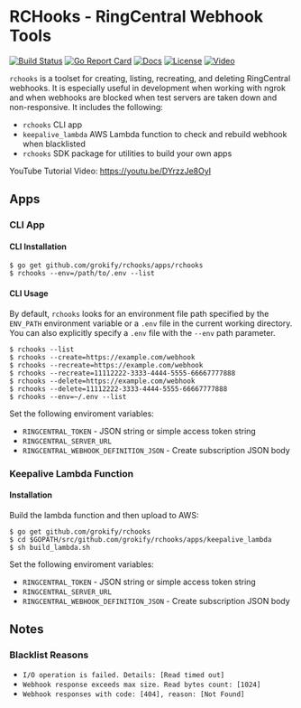 # RCHooks - RingCentral Webhook Tools

[![Build Status][build-status-svg]][build-status-link]
[![Go Report Card][goreport-svg]][goreport-link]
[![Docs][docs-godoc-svg]][docs-godoc-link]
[![License][license-svg]][license-link]
[![Video][video-svg]][video-link]

`rchooks` is a toolset for creating, listing, recreating, and deleting RingCentral webhooks. It is especially useful in development when working with ngrok and when webhooks are blocked when test servers are taken down and non-responsive. It includes the following:

* `rchooks` CLI app
* `keepalive_lambda` AWS Lambda function to check and rebuild webhook when blacklisted
* `rchooks` SDK package for utilities to build your own apps

YouTube Tutorial Video: https://youtu.be/DYrzzJe8OyI

## Apps

### CLI App

#### CLI Installation

```
$ go get github.com/grokify/rchooks/apps/rchooks
$ rchooks --env=/path/to/.env --list
```

#### CLI Usage

By default, `rchooks` looks for an environment file path specified by the `ENV_PATH` environment variable or a `.env` file in the current working directory. You can also explicitly specify a `.env` file with the `--env` path parameter.

```
$ rchooks --list
$ rchooks --create=https://example.com/webhook
$ rchooks --recreate=https://example.com/webhook
$ rchooks --recreate=11112222-3333-4444-5555-66667777888
$ rchooks --delete=https://example.com/webhook
$ rchooks --delete=11112222-3333-4444-5555-66667777888
$ rchooks --env=~/.env --list
```

Set the following enviroment variables:

* `RINGCENTRAL_TOKEN` - JSON string or simple access token string
* `RINGCENTRAL_SERVER_URL`
* `RINGCENTRAL_WEBHOOK_DEFINITION_JSON` - Create subscription JSON body

### Keepalive Lambda Function

#### Installation

Build the lambda function and then upload to AWS:

```
$ go get github.com/grokify/rchooks
$ cd $GOPATH/src/github.com/grokify/rchooks/apps/keepalive_lambda
$ sh build_lambda.sh
```

Set the following enviroment variables:

* `RINGCENTRAL_TOKEN` - JSON string or simple access token string
* `RINGCENTRAL_SERVER_URL`
* `RINGCENTRAL_WEBHOOK_DEFINITION_JSON` - Create subscription JSON body

## Notes

### Blacklist Reasons

* `I/O operation is failed. Details: [Read timed out]`
* `Webhook response exceeds max size. Read bytes count: [1024]`
* `Webhook responses with code: [404], reason: [Not Found]`

 [build-status-svg]: https://api.travis-ci.org/grokify/rchooks.svg?branch=master
 [build-status-link]: https://travis-ci.org/grokify/rchooks
 [goreport-svg]: https://goreportcard.com/badge/github.com/grokify/rchooks
 [goreport-link]: https://goreportcard.com/report/github.com/grokify/rchooks
 [docs-godoc-svg]: https://img.shields.io/badge/docs-godoc-blue.svg
 [docs-godoc-link]: https://godoc.org/github.com/grokify/rchooks
 [license-svg]: https://img.shields.io/badge/license-MIT-blue.svg
 [license-link]: https://github.com/grokify/rchooks/blob/master/LICENSE.md
 [video-svg]: https://img.shields.io/badge/YouTube-tutorial-red.svg
 [video-link]: https://youtu.be/DYrzzJe8OyI
